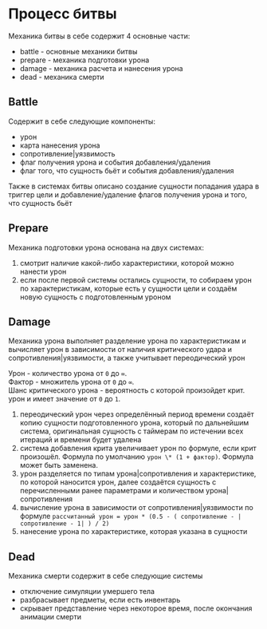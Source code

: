 # Процесс битвы

Механика битвы в себе содержит 4 основные части:

- battle - основные механики битвы
- prepare - механика подготовки урона
- damage - механика расчета и нанесения урона
- dead - механика смерти

## Battle

Содержит в себе следующие компоненты:

- урон
- карта нанесения урона
- сопротивление|уязвимость
- флаг получения урона и события добавления/удаления
- флаг того, что сущность бьёт и события добавления/удаления

Также в системах битвы описано создание сущности попадания удара в триггер цели и добавление/удаление флагов получения урона и того, что сущность бьёт

## Prepare

Механика подготовки урона основана на двух системах:

1. смотрит наличие какой-либо характеристики, которой можно нанести урон
2. если после первой системы остались сущности, то собираем урон по характеристикам, которые есть у сущности цели и создаём новую сущность с подготовленным уроном

## Damage

Механика урона выполняет разделение урона по характеристикам и вычисляет урон в зависимости от наличия критического удара и сопротивления|уязвимости, а также учитывает переодический урон

Урон - количество урона от `0` до `∞`.  
Фактор - множитель урона от `0` до `∞`.  
Шанс критического урона - вероятность с которой произойдет крит. урон и имеет значение от `0` до `1`.

1. переодический урон через определённый период времени создаёт копию сущности подготовленного урона, который по дальнейшим система, оригинальная сущность с таймерам по истечении всех итераций и времени будет удалена
2. система добавления крита увеличивает урон по формуле, если крит произошёл. Формула по умолчанию `урон \* (1 + фактор)`. Формула может быть заменена.
3. урон разделяется по типам урона|сопротивления и характеристике, по которой наносится урон, далее создаётся сущность с перечисленными ранее параметрами и количеством урона|сопротивления
4. вычисление урона в зависимости от сопротивления|уязвимости по формуле `рассчитанный урон = урон * (0.5 - ( сопротивление - |сопротивление - 1| ) / 2)`
5. нанесение урона по характеристике, которая указана в сущности

## Dead

Механика смерти содержит в себе следующие системы

- отключение симуляции умершего тела
- разбрасывает предметы, если есть инвентарь
- скрывает представление через некоторое время, после окончания анимации смерти
